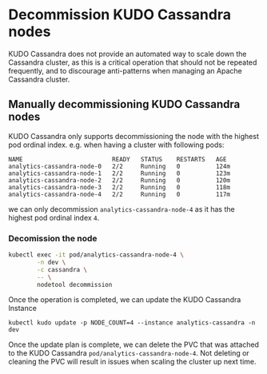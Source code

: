 # Decommission KUDO Cassandra nodes

KUDO Cassandra does not provide an automated way to scale down the Cassandra
cluster, as this is a critical operation that should not be repeated frequently,
and to discourage anti-patterns when managing an
Apache Cassandra cluster.

## Manually decommissioning KUDO Cassandra nodes

KUDO Cassandra only supports decommissioning the node with the highest pod
ordinal index. e.g. when having a cluster with following pods:

```
NAME                         READY   STATUS    RESTARTS   AGE
analytics-cassandra-node-0   2/2     Running   0          124m
analytics-cassandra-node-1   2/2     Running   0          123m
analytics-cassandra-node-2   2/2     Running   0          120m
analytics-cassandra-node-3   2/2     Running   0          118m
analytics-cassandra-node-4   2/2     Running   0          117m
```

we can only decommission `analytics-cassandra-node-4` as it has the highest pod
ordinal index `4`.

### Decomission the node

```bash
kubectl exec -it pod/analytics-cassandra-node-4 \
        -n dev \
        -c cassandra \
        -- \
        nodetool decommission
```

Once the operation is completed, we can update the KUDO Cassandra Instance

```
kubectl kudo update -p NODE_COUNT=4 --instance analytics-cassandra -n dev
```

Once the update plan is complete, we can delete the PVC that was attached to the
KUDO Cassandra `pod/analytics-cassandra-node-4`. Not deleting or cleaning the
PVC will result in issues when scaling the cluster up next time.
